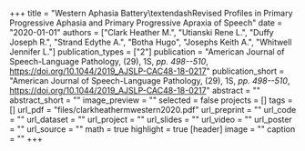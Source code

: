 +++
title = "Western Aphasia Battery\textendashRevised Profiles in Primary Progressive Aphasia and Primary Progressive Apraxia of Speech"
date = "2020-01-01"
authors = ["Clark Heather M.", "Utianski Rene L.", "Duffy Joseph R.", "Strand Edythe A.", "Botha Hugo", "Josephs Keith A.", "Whitwell Jennifer L."]
publication_types = ["2"]
publication = "American Journal of Speech-Language Pathology, (29), 1S, _pp. 498--510_, https://doi.org/10.1044/2019_AJSLP-CAC48-18-0217"
publication_short = "American Journal of Speech-Language Pathology, (29), 1S, _pp. 498--510_, https://doi.org/10.1044/2019_AJSLP-CAC48-18-0217"
abstract = ""
abstract_short = ""
image_preview = ""
selected = false
projects = []
tags = []
url_pdf = "files/clarkheathermwestern2020.pdf"
url_preprint = ""
url_code = ""
url_dataset = ""
url_project = ""
url_slides = ""
url_video = ""
url_poster = ""
url_source = ""
math = true
highlight = true
[header]
image = ""
caption = ""
+++
